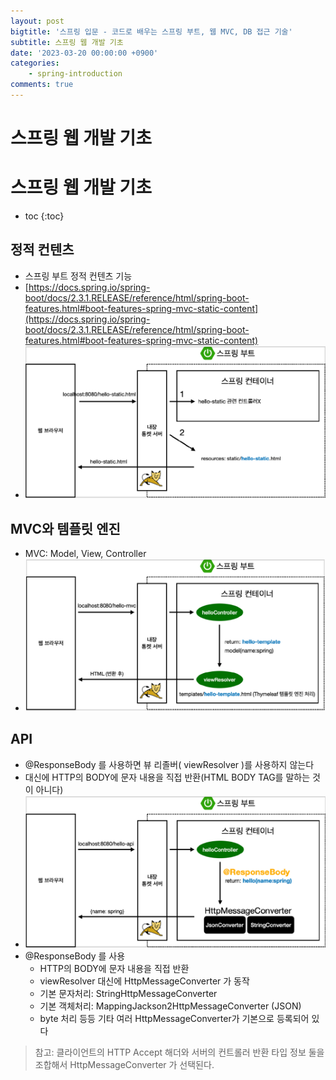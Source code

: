 ```yaml
---
layout: post
bigtitle: '스프링 입문 - 코드로 배우는 스프링 부트, 웹 MVC, DB 접근 기술'
subtitle: 스프링 웹 개발 기초
date: '2023-03-20 00:00:00 +0900'
categories:
    - spring-introduction
comments: true
---
```


# 스프링 웹 개발 기초 

# 스프링 웹 개발 기초
* toc
{:toc}

## 정적 컨텐츠
+ 스프링 부트 정적 컨텐츠 기능
+ [https://docs.spring.io/spring-boot/docs/2.3.1.RELEASE/reference/html/spring-boot-features.html#boot-features-spring-mvc-static-content](https://docs.spring.io/spring-boot/docs/2.3.1.RELEASE/reference/html/spring-boot-features.html#boot-features-spring-mvc-static-content)
+ ![img.png](../../../../assets/img/spring-introduction/SpringWebDevelopmentBasics.png)

## MVC와 템플릿 엔진
+ MVC: Model, View, Controller
+ ![img_1.png](../../../../assets/img/spring-introduction/SpringWebDevelopmentBasics1.png)

## API
+ @ResponseBody 를 사용하면 뷰 리졸버( viewResolver )를 사용하지 않는다
+ 대신에 HTTP의 BODY에 문자 내용을 직접 반환(HTML BODY TAG를 말하는 것이 아니다)
+ ![img_2.png](../../../../assets/img/spring-introduction/SpringWebDevelopmentBasics2.png)
+ @ResponseBody 를 사용
  + HTTP의 BODY에 문자 내용을 직접 반환
  + viewResolver 대신에 HttpMessageConverter 가 동작
  + 기본 문자처리: StringHttpMessageConverter
  + 기본 객체처리: MappingJackson2HttpMessageConverter (JSON)
  + byte 처리 등등 기타 여러 HttpMessageConverter가 기본으로 등록되어 있다

> 참고: 클라이언트의 HTTP Accept 해더와 서버의 컨트롤러 반환 타입 정보 둘을 조합해서
> HttpMessageConverter 가 선택된다. 

